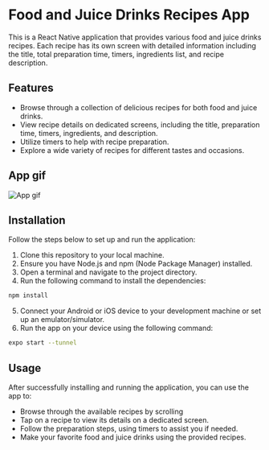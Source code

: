 # Food and Juice Drinks Recipes App

This is a React Native application that provides various food and juice drinks recipes. Each recipe has its own screen with detailed information including the title, total preparation time, timers, ingredients list, and recipe description.

## Features

- Browse through a collection of delicious recipes for both food and juice drinks.
- View recipe details on dedicated screens, including the title, preparation time, timers, ingredients, and description.
- Utilize timers to help with recipe preparation.
- Explore a wide variety of recipes for different tastes and occasions.

## App gif

![App gif](/assets/screens/details.png)

## Installation

Follow the steps below to set up and run the application:

1. Clone this repository to your local machine.
2. Ensure you have Node.js and npm (Node Package Manager) installed.
3. Open a terminal and navigate to the project directory.
4. Run the following command to install the dependencies:

```bash
npm install
```
5. Connect your Android or iOS device to your development machine or set up an emulator/simulator.
6. Run the app on your device using the following command:
```bash
expo start --tunnel
```

## Usage

After successfully installing and running the application, you can use the app to:

- Browse through the available recipes by scrolling
- Tap on a recipe to view its details on a dedicated screen.
- Follow the preparation steps, using timers to assist you if needed.
- Make your favorite food and juice drinks using the provided recipes. 

